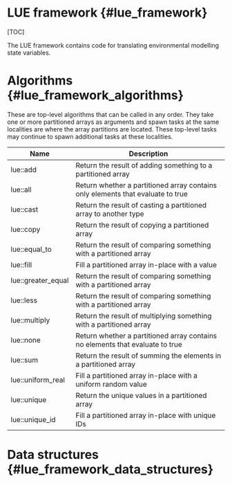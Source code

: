 # LUE framework  {#lue_framework}

[TOC]


The LUE framework contains code for translating environmental modelling
state variables.


# Algorithms  {#lue_framework_algorithms}
These are top-level algorithms that can be called in any order. They
take one or more partitioned arrays as arguments and spawn tasks at the
same localities are where the array partitions are located. These
top-level tasks may continue to spawn additional tasks at these
localities.

Name   | Description
-------|------------
lue::add | Return the result of adding something to a partitioned array
lue::all | Return whether a partitioned array contains only elements that evaluate to true
lue::cast | Return the result of casting a partitioned array to another type
lue::copy | Return the result of copying a partitioned array
lue::equal_to | Return the result of comparing something with a partitioned array
lue::fill | Fill a partitioned array in-place with a value
lue::greater_equal | Return the result of comparing something with a partitioned array
lue::less | Return the result of comparing something with a partitioned array
lue::multiply | Return the result of multiplying something with a partitioned array
lue::none | Return whether a partitioned array contains no elements that evaluate to true
lue::sum | Return the result of summing the elements in a partitioned array
lue::uniform_real | Fill a partitioned array in-place with a uniform random value
lue::unique | Return the unique values in a partitioned array
lue::unique_id | Fill a partitioned array in-place with unique IDs


# Data structures  {#lue_framework_data_structures}


